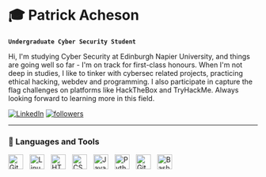 # 🎓 Patrick Acheson

**`Undergraduate Cyber Security Student`**

Hi, I'm studying Cyber Security at Edinburgh Napier University, and things are going well so far - I'm on track for first-class honours. When I'm not deep in studies, I like to tinker with cybersec related projects, practicing ethical hacking, webdev and programming. I also participate in capture the flag challenges on platforms like HackTheBox and TryHackMe. Always looking forward to learning more in this field.
<p align="left">
   <a href="https://www.linkedin.com/in/patrick-acheson-8153a5205/">
      <img alt="LinkedIn" title="Connect with me on LinkedIn" src="https://img.shields.io/badge/LinkedIn-Connect-blue?style=for-the-badge&logo=linkedin"/></a>
   <a href="https://github.com/PatrickAcheson?tab=followers">
      <img alt="followers" title="Follow me on Github" src="https://custom-icon-badges.demolab.com/github/followers/PatrickAcheson?color=236ad3&labelColor=1155ba&style=for-the-badge&logo=person-add&label=Follow&logoColor=white"/></a>
</p>

---

### 🧰 Languages and Tools

<img align="left" alt="Git" width="30px" style="padding-right:10px;" src="https://cdn.jsdelivr.net/gh/devicons/devicon/icons/git/git-original.svg" />
<img align="left" alt="Linux" width="30px" style="padding-right:10px;" src="https://cdn.jsdelivr.net/gh/devicons/devicon/icons/linux/linux-original.svg" />
<img align="left" alt="HTML" width="30px" style="padding-right:10px;" src="https://cdn.jsdelivr.net/gh/devicons/devicon/icons/html5/html5-plain.svg" />
<img align="left" alt="CSS" width="30px" style="padding-right:10px;" src="https://cdn.jsdelivr.net/gh/devicons/devicon/icons/css3/css3-plain.svg" />
<img align="left" alt="JavaScript" width="30px" style="padding-right:10px;" src="https://cdn.jsdelivr.net/gh/devicons/devicon/icons/javascript/javascript-plain.svg" />
<img align="left" alt="Python" width="30px" style="padding-right:10px;" src="https://cdn.jsdelivr.net/gh/devicons/devicon/icons/python/python-plain.svg" />
<img align="left" alt="GitHub" width="30px" style="padding-right:10px;" src="https://cdn.jsdelivr.net/gh/devicons/devicon/icons/github/github-original.svg" />
<img align="left" alt="Bash" width="30px" style="padding-right:10px;" src="https://cdn.jsdelivr.net/gh/devicons/devicon/icons/bash/bash-original.svg" />

<br clear="left" />
<br />
